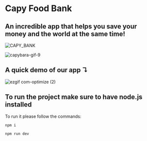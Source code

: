# Capy Food Bank

## An incredible app that helps you save your money and the world at the same time!

![CAPY_BANK](https://user-images.githubusercontent.com/40291469/222954122-1c60fad7-fa7f-4317-a587-aec9e4eeca15.png)

![capybara-gif-9](https://user-images.githubusercontent.com/40291469/222954082-edb0582d-17b8-46a2-a174-059b4d41ec05.gif)

## A quick demo of our app ↴

![ezgif com-optimize (2)](https://user-images.githubusercontent.com/40291469/222955458-975d4db7-f8c8-415f-859d-ba682fa28537.gif)

## To run the project make sure to have node.js installed

To run it please follow the commands:

```
npm i

npm run dev
```
